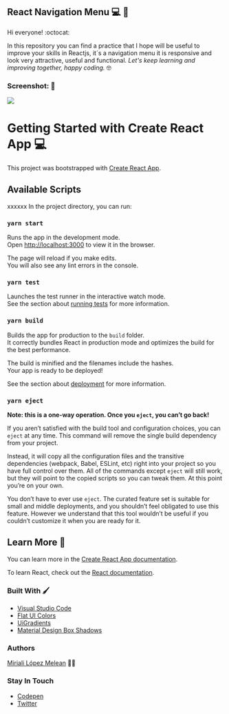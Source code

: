 ## React Navigation Menu  :computer: :open_file_folder:

Hi everyone! :octocat:

In this repository you can find a practice that I hope will be useful to improve your skills in Reactjs, it´s a navigation menu it is responsive and look very attractive, useful and functional. *Let's keep learning and improving together, happy coding.*  :nerd_face:

### Screenshot: :camera_flash:

![](https://instagram.fccs3-1.fna.fbcdn.net/v/t51.2885-15/sh0.08/e35/s640x640/127327690_1541319299398895_9146850942908719417_n.jpg?_nc_ht=instagram.fccs3-1.fna.fbcdn.net&_nc_cat=111&_nc_ohc=EUYsouTtZ24AX-bhqVd&tp=1&oh=f4b6201a7462d16f973f6a65433daf8d&oe=5FEB9784&ig_cache_key=MjQ1MTcyMTMyMTExODY4MDU2OQ%3D%3D.2)

# Getting Started with Create React App :computer:

This project was bootstrapped with [Create React App](https://github.com/facebook/create-react-app).

## Available Scripts
xxxxxx
In the project directory, you can run:

### `yarn start`

Runs the app in the development mode.\
Open [http://localhost:3000](http://localhost:3000) to view it in the browser.

The page will reload if you make edits.\
You will also see any lint errors in the console.

### `yarn test`

Launches the test runner in the interactive watch mode.\
See the section about [running tests](https://facebook.github.io/create-react-app/docs/running-tests) for more information.

### `yarn build`

Builds the app for production to the `build` folder.\
It correctly bundles React in production mode and optimizes the build for the best performance.

The build is minified and the filenames include the hashes.\
Your app is ready to be deployed!

See the section about [deployment](https://facebook.github.io/create-react-app/docs/deployment) for more information.

### `yarn eject`

**Note: this is a one-way operation. Once you `eject`, you can’t go back!**

If you aren’t satisfied with the build tool and configuration choices, you can `eject` at any time. This command will remove the single build dependency from your project.

Instead, it will copy all the configuration files and the transitive dependencies (webpack, Babel, ESLint, etc) right into your project so you have full control over them. All of the commands except `eject` will still work, but they will point to the copied scripts so you can tweak them. At this point you’re on your own.

You don’t have to ever use `eject`. The curated feature set is suitable for small and middle deployments, and you shouldn’t feel obligated to use this feature. However we understand that this tool wouldn’t be useful if you couldn’t customize it when you are ready for it.

## Learn More :mag_right: 

You can learn more in the [Create React App documentation](https://facebook.github.io/create-react-app/docs/getting-started).

To learn React, check out the [React documentation](https://reactjs.org/).

### Built With :paintbrush:
- [Visual Studio Code](https://www.sublimetext.com/)
- [Flat UI Colors](https://flatuicolors.com/)
- [UiGradients](https://uigradients.com/)
- [Material Design Box Shadows](https://codepen.io/sdthornton/pen/wBZdXq)

### Authors 
[Miriali López Melean](https://github.com/Miriali) :woman_technologist:

### Stay In Touch
- [Codepen](https://codepen.io/your-work/) 
- [Twitter](https://twitter.com/miricailopez)

